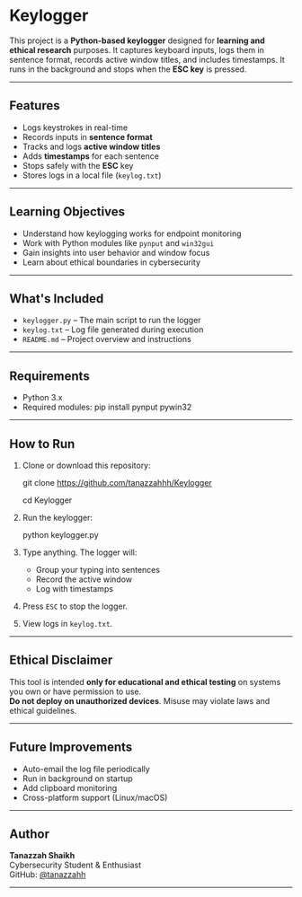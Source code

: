 # Keylogger

This project is a **Python-based keylogger** designed for **learning and ethical research** purposes. It captures keyboard inputs, logs them in sentence format, records active window titles, and includes timestamps. It runs in the background and stops when the **ESC key** is pressed.

---

## Features

- Logs keystrokes in real-time
- Records inputs in **sentence format**
- Tracks and logs **active window titles**
- Adds **timestamps** for each sentence
- Stops safely with the **ESC** key
- Stores logs in a local file (`keylog.txt`)

---

## Learning Objectives

- Understand how keylogging works for endpoint monitoring
- Work with Python modules like `pynput` and `win32gui`
- Gain insights into user behavior and window focus
- Learn about ethical boundaries in cybersecurity

---

## What's Included

- `keylogger.py` – The main script to run the logger
- `keylog.txt` – Log file generated during execution
- `README.md` – Project overview and instructions

---

## Requirements

- Python 3.x
- Required modules:
  pip install pynput pywin32


---

## How to Run

1. Clone or download this repository:

   git clone https://github.com/tanazzahhh/Keylogger
   
   cd Keylogger

3. Run the keylogger:

   python keylogger.py


4. Type anything. The logger will:
   - Group your typing into sentences
   - Record the active window
   - Log with timestamps

5. Press `ESC` to stop the logger.

6. View logs in `keylog.txt`.

---

## Ethical Disclaimer

This tool is intended **only for educational and ethical testing** on systems you own or have permission to use.  
**Do not deploy on unauthorized devices**. Misuse may violate laws and ethical guidelines.

---

## Future Improvements 

- Auto-email the log file periodically
- Run in background on startup
- Add clipboard monitoring
- Cross-platform support (Linux/macOS)

---

## Author

**Tanazzah Shaikh**  
Cybersecurity Student & Enthusiast  
GitHub: [@tanazzahh](https://github.com/tanazzahh)

---
